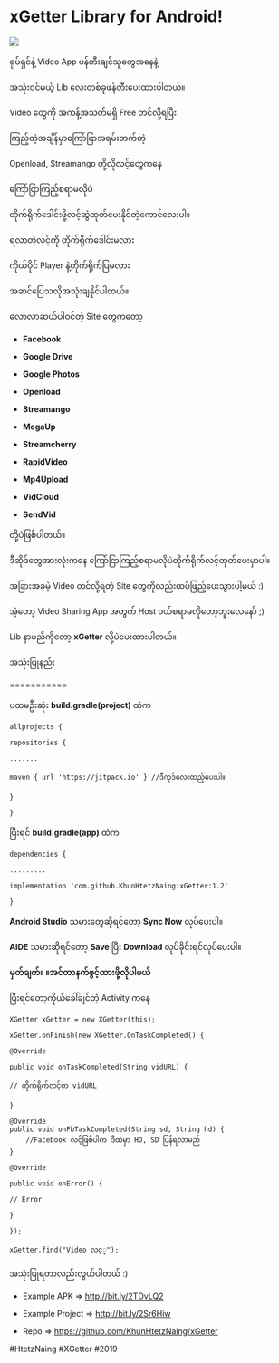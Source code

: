 
# xGetter Library for Android!

[![](https://jitpack.io/v/KhunHtetzNaing/XGetter.svg)](https://jitpack.io/#KhunHtetzNaing/XGetter)

  

ရုပ်ရှင်နဲ့ Video App ဖန်တီးချင်သူတွေအနေနဲ့

အသုံးဝင်မယ့် Lib လေးတစ်ခုဖန်တီးပေးထားပါတယ်။

Video တွေကို အကန့်အသတ်မရှိ Free တင်လို့ရပြီး

ကြည့်တဲ့အချိန်မှာကြော်ငြာအရမ်းတက်တဲ့

Openload, Streamango တို့လိုလင့်တွေကနေ

ကြော်ငြာကြည့်စရာမလိုပဲ

တိုက်ရိုက်ဒေါင်းဖို့လင့်ဆွဲထုတ်ပေးနိုင်တဲ့ကောင်လေးပါ။

ရလာတဲ့လင့်ကို တိုက်ရိုက်ဒေါင်းမလား

ကိုယ်ပိုင် Player နဲ့တိုက်ရိုက်ပြမလား

အဆင်ပြေသလိုအသုံးချနိုင်ပါတယ်။

လောလာဆယ်ပါဝင်တဲ့ Site တွေကတော့
- **Facebook**

- **Google Drive**

- **Google Photos**

-  **Openload**

-  **Streamango**

-  **MegaUp**

-  **Streamcherry**

-  **RapidVideo**

-  **Mp4Upload**

-  **VidCloud**

-  **SendVid**

တို့ပဲဖြစ်ပါတယ်။

ဒီဆိုဒ်တွေအားလုံးကနေ ကြော်ငြာကြည့်စရာမလိုပဲတိုက်ရိုက်လင့်ထုတ်ပေးမှာပါ။

အခြားအခမဲ့ Video တင်လို့ရတဲ့ Site တွေကိုလည်းထပ်ဖြည့်ပေးသွားပါ့မယ် :)

အဲ့တော့ Video Sharing App အတွက် Host ဝယ်စရာမလိုတော့ဘူးလေနော် ;)

Lib နာမည်ကိုတော့ **xGetter** လို့ပဲပေးထားပါတယ်။

  

အသုံးပြုနည်း

===========

ပထမဦးဆုံး **build.gradle(project)** ထဲက

  

    allprojects {
    
    repositories {
    
    .......
    
    maven { url 'https://jitpack.io' } //ဒီကုဒ်လေးထည့်ပေးပါ။
    
    }
    
    }

  

ပြီးရင် **build.gradle(app)** ထဲက

  

    dependencies {
    
    .........
    
    implementation 'com.github.KhunHtetzNaing:xGetter:1.2'
    
    }

  

**Android Studio** သမားတွေဆိုရင်တော့ **Sync Now** လုပ်ပေးပါ။

**​AIDE** သမားဆိုရင်တော့ **Save** ပြီး **Download** လုပ်ခိုင်းရင်လုပ်ပေးပါ။

**မှတ်ချက်။ ။အင်တာနက်ဖွင့်ထားဖို့လိုပါမယ်**

  

ပြီးရင်တော့ကိုယ်ခေါ်ချင်တဲ့ Activity ကနေ

  

    XGetter xGetter = new XGetter(this);
    
    xGetter.onFinish(new XGetter.OnTaskCompleted() {
    
    @Override
    
    public void onTaskCompleted(String vidURL) {
    
    // တိုက်ရိုက်လင့်က vidURL
    
    }
    
    @Override  
    public void onFbTaskCompleted(String sd, String hd) {  
        //Facebook လင့်ဖြစ်ပါက ဒီထဲမှာ HD, SD ပြန်ရလာမည်
    }
    
    @Override
    
    public void onError() {
    
    // Error
    
    }
    
    });
    
    xGetter.find("Video လင့္");

  

အသုံးပြုရတာလည်းလွယ်ပါတယ် :)

  

- Example APK => http://bit.ly/2TDvLQ2

- Example Project => http://bit.ly/2Sr6Hiw

- Repo => https://github.com/KhunHtetzNaing/xGetter

  

#HtetzNaing #XGetter #2019
